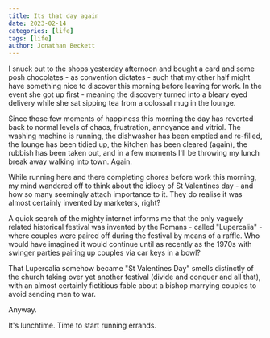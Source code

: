 ```yaml
---
title: Its that day again
date: 2023-02-14
categories: [life]
tags: [life]
author: Jonathan Beckett
---
```


I snuck out to the shops yesterday afternoon and bought a card and some posh chocolates - as convention dictates - such that my other half might have something nice to discover this morning before leaving for work. In the event she got up first - meaning the discovery turned into a bleary eyed delivery while she sat sipping tea from a colossal mug in the lounge.

Since those few moments of happiness this morning the day has reverted back to normal levels of chaos, frustration, annoyance and vitriol. The washing machine is running, the dishwasher has been emptied and re-filled, the lounge has been tidied up, the kitchen has been cleared (again), the rubbish has been taken out, and in a few moments I'll be throwing my lunch break away walking into town. Again.

While running here and there completing chores before work this morning, my mind wandered off to think about the idiocy of St Valentines day - and how so many seemingly attach importance to it. They do realise it was almost certainly invented by marketers, right?

A quick search of the mighty internet informs me that the only vaguely related historical festival was invented by the Romans - called "Lupercalia" - where couples were paired off during the festival by means of a raffle. Who would have imagined it would continue until as recently as the 1970s with swinger parties pairing up couples via car keys in a bowl?

That Lupercalia somehow became "St Valentines Day" smells distinctly of the church taking over yet another festival (divide and conquer and all that), with an almost certainly fictitious fable about a bishop marrying couples to avoid sending men to war.

Anyway.

It's lunchtime. Time to start running errands.